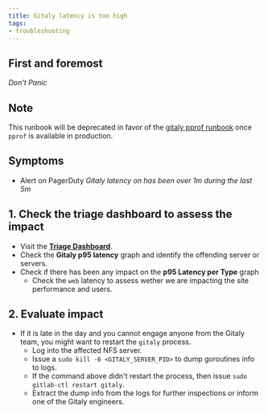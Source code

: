 ```yaml
---
title: Gitaly latency is too high
tags:
- troubleshooting
---
```



## First and foremost

*Don't Panic*

## Note

This runbook will be deprecated in favor of the [gitaly pprof runbook](https://gitlab.com/gitlab-org/gitaly/issues/776) once `pprof` is available in production.

## Symptoms

* Alert on PagerDuty _Gitaly latency on <hostname> has been over 1m during the last 5m_

## 1. Check the triage dashboard to assess the impact

- Visit the **[Triage Dashboard](https://dashboards.gitlab.net/dashboard/db/triage-overview)**.
- Check the **Gitaly p95 latency** graph and identify the offending server or servers.
- Check if there has been any impact on the **p95 Latency per Type** graph
  - Check the `web` latency to assess wether we are impacting the site performance and users.

## 2. Evaluate impact

- If it is late in the day and you cannot engage anyone from the Gitaly team, you might want to restart the `gitaly` process.
  - Log into the affected NFS server.
  - Issue a `sudo kill -6 <GITALY_SERVER_PID>` to dump goroutines info to logs.
  - If the command above didn't restart the process, then issue `sudo gitlab-ctl restart gitaly`.
  - Extract the dump info from the logs for further inspections or inform one of the Gitaly engineers.
